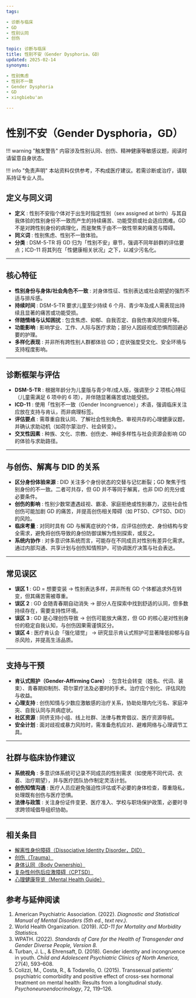 ```yaml
---
tags:

- 诊断与临床
- GD
- 性别认同
- 创伤

topic: 诊断与临床
title: 性别不安（Gender Dysphoria，GD）
updated: 2025-02-14
synonyms:

- 性别焦虑
- 性别不一致
- Gender Dysphoria
- GD
- xingbiebu'an

---
```


# 性别不安（Gender Dysphoria，GD）

!!! warning "触发警告"
    内容涉及性别认同、创伤、精神健康等敏感议题，阅读时请留意自身状态。

!!! info "免责声明"
    本站资料仅供参考，不构成医疗建议。若需诊断或治疗，请联系持证专业人员。

## 定义与同义词

- **定义** : 性别不安指个体对于出生时指定性别（sex assigned at birth）与其自我体验的性别身份不一致而产生的持续痛苦、功能受损或社会适应困难。GD 不是对跨性别身份的病理化，而是聚焦于由不一致性带来的痛苦与障碍。
- **同义词** : 性别焦虑、性别不一致体验。
- **分类** : DSM-5-TR 将 GD 归为「性别不安」章节，强调不同年龄群的评估要点；ICD-11 将其列在「性健康相关状况」之下，以减少污名化。

---

## 核心特征

- **性别身份与身体/社会角色不一致** : 对身体性征、性别表达或社会期望的强烈不适与排斥感。
- **持续时间** : DSM-5-TR 要求儿童至少持续 6 个月、青少年及成人需表现出持续且显著的痛苦或功能受损。
- **伴随情绪与认知困扰** : 包含焦虑、抑郁、自我否定、自我伤害风险提升等。
- **功能影响** : 影响学业、工作、人际与医疗求助；部分人因歧视或恐惧而回避必要的护理。
- **多样化表现** : 并非所有跨性别人群都体验 GD；症状强度受文化、安全环境与支持程度影响。

---

## 诊断框架与评估

- **DSM-5-TR** : 根据年龄分为儿童版与青少年/成人版，强调至少 2 项核心特征（儿童需满足 6 项中的 6 项），并伴随显著痛苦或功能受损。
- **ICD-11** : 使用「性别不一致（Gender Incongruence）」术语，强调临床关注应放在支持与肯认，而非病理标签。
- **评估要点** : 需尊重自我认同、了解社会性别角色、审视共存的心理健康议题，并确认求助动机（如荷尔蒙治疗、社会转变）。
- **交叉性因素** : 种族、文化、宗教、创伤史、神经多样性与社会资源会影响 GD 的体验与求助路径。

---

## 与创伤、解离与 DID 的关系

- **区分身份体验来源** : DID 关注多个身份状态的交替与记忆断裂；GD 聚焦于性别身份的不一致。二者可共存，但 GD 并不等同于解离，也非 DID 的充分或必要条件。
- **创伤的影响** : 性别少数常遭遇歧视、霸凌、家庭拒绝或性别暴力，这些社会性创伤可能加剧 GD 的痛苦，并提高创伤相关障碍（如 PTSD、CPTSD、DID）的风险。
- **临床考量** : 对同时具有 GD 与解离症状的个体，应评估创伤史、身份结构与安全需求，避免将创伤导致的身份防御误解为性别探索，或反之。
- **系统内协作** : 对多意识体系统而言，可能存在不同成员对性别有差异化需求。通过内部沟通、共享计划与创伤知情照护，可协调医疗决策与社会表达。

---

## 常见误区

- **误区 1** : GD = 想要变装 → 性别表达多样，并非所有 GD 个体都追求外在转变，但其痛苦需被尊重。
- **误区 2** : GD 会随青春期自动消失 → 部分人在探索中找到舒适的认同，但多数持续存在，需要支持性环境。
- **误区 3** : GD 是心理创伤导致 → 创伤可能放大痛苦，但 GD 的核心是对性别身份的稳定自我认知，与创伤因果需谨慎区分。
- **误区 4** : 医疗肯认会「强化错觉」 → 研究显示肯认式照护可显著降低抑郁与自杀风险，并提高生活品质。

---

## 支持与干预

- **肯认式照护（Gender-Affirming Care）** : 包含社会转变（姓名、代词、装束）、青春期抑制剂、荷尔蒙疗法及必要时的手术。治疗应个别化、评估风险与收益。
- **心理支持** : 创伤知情与少数应激敏感的治疗关系，协助处理内化污名、家庭冲突、自我认同与共病症状。
- **社区资源** : 同侪支持小组、线上社群、法律与教育倡议、医疗资源导航。
- **安全计划** : 面对歧视或暴力风险时，需准备危机应对、避难网络与心理调节工具。

---

## 社群与临床协作建议

- **系统视角** : 多意识体系统可记录不同成员的性别需求（如使用不同代词、衣着、治疗期望），并与医疗团队协作制定灵活计划。
- **创伤知情沟通** : 医疗人员应避免强迫性评估或不必要的身体检查，尊重隐私，处理既有创伤与医疗恐惧。
- **法律与政策** : 关注身份证件变更、医疗准入、学校与职场保护政策，必要时寻求跨领域倡导组织协助。

---

## 相关条目

- [解离性身份障碍（Dissociative Identity Disorder，DID）](DID.md)
- [创伤（Trauma）](Trauma.md)
- [身体认同（Body Ownership）](Body-Ownership.md)
- [复杂性创伤后应激障碍（CPTSD）](CPTSD.md)
- [心理健康导览（Mental Health Guide）](Mental-Health-Guide.md)

## 参考与延伸阅读

1. American Psychiatric Association. (2022). *Diagnostic and Statistical Manual of Mental Disorders (5th ed., text rev.).*
2. World Health Organization. (2019). *ICD-11 for Mortality and Morbidity Statistics.*
3. WPATH. (2022). *Standards of Care for the Health of Transgender and Gender Diverse People, Version 8.*
4. Turban, J. L., & Ehrensaft, D. (2018). Gender identity and incongruence in youth. *Child and Adolescent Psychiatric Clinics of North America*, 27(4), 593–608.
5. Colizzi, M., Costa, R., & Todarello, O. (2015). Transsexual patients’ psychiatric comorbidity and positive effect of cross-sex hormonal treatment on mental health: Results from a longitudinal study. *Psychoneuroendocrinology*, 72, 119–126.
